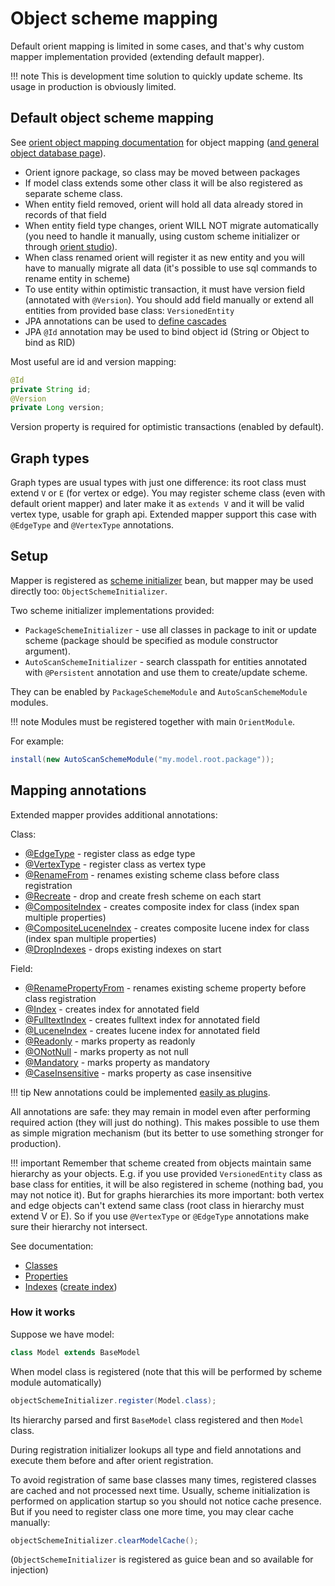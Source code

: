 # Object scheme mapping

Default orient mapping is limited in some cases, and that's why custom mapper implementation provided (extending default mapper).

!!! note 
    This is development time solution to quickly update scheme. Its usage in production is obviously limited.

## Default object scheme mapping

See [orient object mapping documentation](https://orientdb.com/docs/3.0.x/java/Object-2-Record-Java-Binding.html) for object mapping
 ([and general object database page](https://orientdb.com/docs/3.0.x/java/Object-Database.html)).

* Orient ignore package, so class may be moved between packages
* If model class extends some other class it will be also registered as separate scheme class.
* When entity field removed, orient will hold all data already stored in records of that field
* When entity field type changes, orient WILL NOT migrate automatically (you need to handle it manually, using custom scheme initializer or through
[orient studio](https://orientdb.com/docs/3.0.x/studio/)).
* When class renamed orient will register it as new entity and you will have to manually migrate all data
(it's possible to use sql commands to rename entity in scheme)
* To use entity within optimistic transaction, it must have version field (annotated with `@Version`). You should add field manually or extend all entities from provided base class: `VersionedEntity`
* JPA annotations can be used to [define cascades](https://orientdb.com/docs/3.0.x/java/Object-Database.html)
* JPA `@Id` annotation may be used to bind object id (String or Object to bind as RID)

Most useful are id and version mapping:

```java
@Id
private String id;
@Version
private Long version;
```

Version property is required for optimistic transactions (enabled by default).

## Graph types

Graph types are usual types with just one difference: its root class must extend `V` or `E` (for vertex or edge).
You may register scheme class (even with default orient mapper) and later make it as `extends V` and it will be valid vertex type, usable for graph api. 
Extended mapper support this case with `@EdgeType` and `@VertexType` annotations.

## Setup

Mapper is registered as [scheme initializer](../guide/configuration.md#scheme-initialization) bean, but mapper may be used directly too: `ObjectSchemeInitializer`.

Two scheme initializer implementations provided:

* `PackageSchemeInitializer` - use all classes in package to init or update scheme (package should be specified as module constructor argument).
* `AutoScanSchemeInitializer` - search classpath for entities annotated with `@Persistent` annotation and use them to create/update scheme.

They can be enabled by `PackageSchemeModule` and `AutoScanSchemeModule` modules. 

!!! note 
    Modules must be registered together with main `OrientModule`.

For example:

```java
install(new AutoScanSchemeModule("my.model.root.package"));
```


## Mapping annotations

Extended mapper provides additional annotations:

Class:

* [@EdgeType](class/edge.md) - register class as edge type
* [@VertexType](class/vertex.md) - register class as vertex type
* [@RenameFrom](class/rename.md) - renames existing scheme class before class registration
* [@Recreate](class/recreate.md) - drop and create fresh scheme on each start
* [@CompositeIndex](class/compositeindex.md) - creates composite index for class (index span multiple properties)
* [@CompositeLuceneIndex](class/compositeluceneindex.md) - creates composite lucene index for class (index span multiple properties)
* [@DropIndexes](class/dropindexes.md) - drops existing indexes on start

Field:

* [@RenamePropertyFrom](property/renameproperty.md) - renames existing scheme property before class registration
* [@Index](property/index.md) - creates index for annotated field
* [@FulltextIndex](property/fulltextindex.md) - creates fulltext index for annotated field
* [@LuceneIndex](property/luceneindex.md) - creates lucene index for annotated field
* [@Readonly](property/readonly.md) - marks property as readonly
* [@ONotNull](property/notnull.md) - marks property as not null
* [@Mandatory](property/mandatory.md) - marks property as mandatory
* [@CaseInsensitive](property/caseinsensitive.md) - marks property as case insensitive

!!! tip
    New annotations could be implemented [easily as plugins](writing.md).

All annotations are safe: they may remain in model even after performing required action (they will just do nothing). 
This makes possible to use them as simple migration mechanism (but its better to use something stronger for production).

!!! important
    Remember that scheme created from objects maintain same hierarchy as your objects. E.g. if you use provided `VersionedEntity` class as base class for entities, it will be also registered in scheme (nothing bad, you may not notice it).
    But for graphs hierarchies its more important: both vertex and edge objects can't extend same class (root class in hierarchy must extend V or E).
    So if you use `@VertexType` or `@EdgeType` annotations make sure their hierarchy not intersect.

See documentation:

* [Classes](https://orientdb.com/docs/3.0.x/sql/SQL-Alter-Class.html)
* [Properties](https://orientdb.com/docs/3.0.x/sql/SQL-Alter-Property.html)
* [Indexes](https://orientdb.com/docs/3.0.x/indexing/Indexes.html) ([create index](https://orientdb.com/docs/3.0.x/sql/SQL-Create-Index.html))

### How it works

Suppose we have model: 

```java
class Model extends BaseModel
```

When model class is registered (note that this will be performed by scheme module automatically)

```java
objectSchemeInitializer.register(Model.class);
```

Its hierarchy parsed and first `BaseModel` class registered and then `Model` class.

During registration initializer lookups all type and field annotations and execute them before and after orient registration.

To avoid registration of same base classes many times, registered classes are cached and not processed next time.
Usually, scheme initialization is performed on application startup so you should not notice cache presence.
But if you need to register class one more time, you may clear cache manually:

```java
objectSchemeInitializer.clearModelCache();
```

(`ObjectSchemeInitializer` is registered as guice bean and so available for injection)